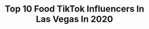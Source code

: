 ---
title: Top 10 Food TikTok Influencers In Las Vegas In 2020
description: >-
  Find top food TikTok influencers in Las Vegas in 2020. Most popular hashtags: #fyp #lasvegas #food #foryou.
platform: TikTok
hits: 67
text_top: See the best TikTok accounts on inBeat.
text_bottom: Our search engine aggregates 67 TikTok influencers like this in Las Vegas, United States for you to collaborate.
profiles:
  - username: "esahyna13"
    fullname: >-
      Linda Gutierrez
    bio: >-
      OG Chola from Vegas 💙 I luv to fkn Laugh While I Cook & Drink Some Beer 🍻
    location: "United States"
    followers: 274300
    engagement: 877
    commentsToLikes: 0.010760
    id: ckaux87j12o4f0j23rfmlg2ss
    verified: false
    hashtags: "#foryoupage, #esahynafoods, #esahynasfood, #delicious"
  - username: "cloudy.skys.grwm"
    fullname: >-
      ✨𝙶 𝚁 𝚆 𝙼✨
    bio: >-
      《dm us on Instagram for collabs》 ✨please dont self promo✨ ✊🏽 ✊🏾 ✊🏿
    location: "United States"
    followers: 56300
    engagement: 2484
    commentsToLikes: 0.037462
    id: ckfpluq4f0wfs0j2355fq1p5m
    verified: false
    hashtags: "#beach, #happy, #sunset, #skincare"
  - username: "lasvegasfill"
    fullname: >-
      LasVegasFill 
    bio: >-
      All about the food in Las Vegas
    location: "United States"
    followers: 55900
    engagement: 547
    commentsToLikes: 0.017998
    id: ckcou8mtl8pgq0j233zdgqmol
    verified: false
    hashtags: "#vegastiktok, #lasvegastiktok, #fyp, #yum"
  - username: "makeupxsteff"
    fullname: >-
      Estef 🦋
    bio: >-
      Las Vegas Makeup Artist 💗 instagram: @makeupxsteff 🦋 📩 Makeupxsteff@gmail.com
    location: "United States"
    followers: 4862
    engagement: 1278
    commentsToLikes: 0.054835
    id: ckb9forsq4ap30j23r7q5d4by
    verified: false
    hashtags: "#fyp, #euphoriamakeup, #rarebeauty, #makeupartist"
  - username: "reynapizarro"
    fullname: >-
      reynapizarro
    bio: >-
      Sharing a little bit of the good finds as I explore Let’s be IG friends🌎🌿
    location: "United States"
    followers: 28500
    engagement: 1027
    commentsToLikes: 0.021497
    id: ck9dwory0pyk40j782h7s5m8h
    verified: false
    hashtags: "#coffeeshop, #fyp, #summervlog, #adventure"
  - username: "jaaye_m"
    fullname: >-
      Jasmin Moreno
    bio: >-
      21 ig @jaaye_m Las Vegas
    location: "United States"
    followers: 4643
    engagement: 587
    commentsToLikes: 0.054141
    id: ckbfenfr08u440j23txog5bbu
    verified: false
    hashtags: "#lasvegas, #fyp, #food, #tiktok"
  - username: "jessleetv"
    fullname: >-
      Jess
    bio: >-
      Follow my IG & YT ⬆️ ✨makeup✨vlogs✨curvy fashion✨ Hi angel 😇
    location: "United States"
    followers: 80600
    engagement: 925
    commentsToLikes: 0.033992
    id: cka0zj39vfkkx0i78uo8ntq09
    verified: false
    hashtags: "#halloweenishere, #fyp, #storytime, #lasvegas"
  - username: "lleeeexxiii"
    fullname: >-
      lexi🖤
    bio: >-
      24 this is my favorite ke$ha song venmo: lleeeexxiii twitter: re_LEX_ation
    location: "United States"
    followers: 25900
    engagement: 602
    commentsToLikes: 0.032211
    id: cka0l9wfgq2ll0i780mujpykl
    verified: false
    hashtags: "#unwrapthedeals, #showupshowoff, #xyzbca, #redbulldanceyourstyle"
  - username: "dongkyuverymuch"
    fullname: >-
      dongkyuverymuch
    bio: >-
      🦷DS2 at UNLV School of Dental Medicine Follow me on IG: @dongkyuverymuch
    location: "United States"
    followers: 17800
    engagement: 637
    commentsToLikes: 0.016818
    id: cka0n9mc8yq4n0i784nef2n0t
    verified: false
    hashtags: "#foodie, #vegasfood, #kingcrab, #lasvegas"
  - username: "soutsu_luna"
    fullname: >-
      Soutsu_Luna
    bio: >-
      I’m pretty ok at cooking. And terrible at jokes Ig: (Soutsu_Luna) (Soutsu_Foodz)
    location: "United States"
    followers: 49100
    engagement: 1117
    commentsToLikes: 0.028608
    id: ck81q48jifsx20j78pe0piz2g
    verified: false
    hashtags: "#bartending, #homecooking, #dogsoftiktok, #cocktail"
---